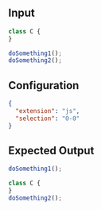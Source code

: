 
## Input
```javascript input
class C {
}

doSomething1();
doSomething2();
```

## Configuration
```json configuration
{
  "extension": "js",
  "selection": "0-0"
}
```

## Expected Output
```javascript expected output
doSomething1();

class C {
}
doSomething2();
```
